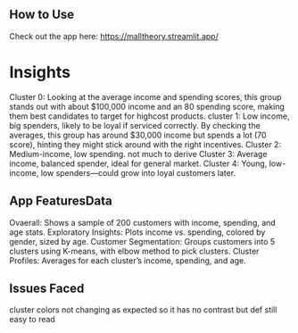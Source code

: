 ## How to Use
Check out the app here: https://malltheory.streamlit.app/


# Insights
Cluster 0: Looking at the average income and spending scores, this group stands out with about $100,000 income and an 80 spending score, making them best candidates to target for highcost products.
cluster 1: Low income, big spenders, likely to be loyal if serviced correctly. By checking the averages, this group has around $30,000 income but spends a lot (70 score), hinting they might stick around with the right incentives.
Cluster 2: Medium-income, low spending. not much to derive
Cluster 3: Average income, balanced spender, ideal for general market.
Cluster 4: Young, low-income, low spenders—could grow into loyal customers later.

## App FeaturesData
Ovaerall: Shows a sample of 200 customers with income, spending, and age stats.
Exploratory Insights: Plots income vs. spending, colored by gender, sized by age.
Customer Segmentation: Groups customers into 5 clusters using K-means, with elbow method to pick clusters.
Cluster Profiles: Averages for each cluster’s income, spending, and age.



## Issues Faced
cluster colors not changing as expected so it has no contrast but def still easy to read 

